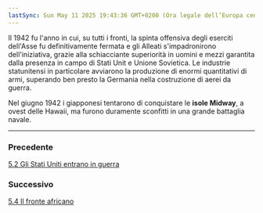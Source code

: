 ```yaml
---
lastSync: Sun May 11 2025 19:43:36 GMT+0200 (Ora legale dell’Europa centrale)
---
```

Il 1942 fu l'anno in cui, su tutti i fronti, la spinta offensiva degli eserciti dell'Asse fu definitivamente fermata e gli Alleati s'impadronirono dell'iniziativa, grazie alla schiacciante superiorità in uomini  e mezzi garantita dalla presenza in campo di Stati Unit e Unione Sovietica. Le industrie statunitensi in particolare avviarono la produzione di enormi quantitativi di armi, superando ben presto la Germania nella costruzione di aerei da guerra.

Nel giugno 1942 i giapponesi tentarono di conquistare le **isole Midway**, a ovest delle Hawaii, ma furono duramente sconfitti in una grande battaglia navale.


---
### Precedente
[5.2 Gli Stati Uniti entrano in guerra](5.2%20Gli%20Stati%20Uniti%20entrano%20in%20guerra.md)

### Successivo
[5.4 Il fronte africano](5.4%20Il%20fronte%20africano.md)